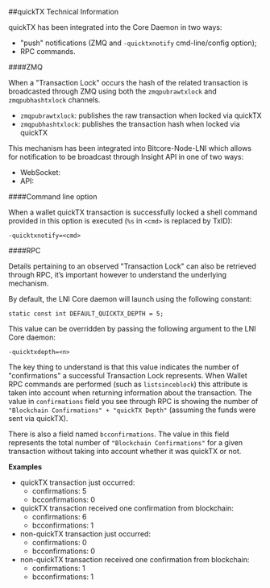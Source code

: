 ##quickTX Technical Information

quickTX has been integrated into the Core Daemon in two ways:
* "push" notifications (ZMQ and `-quicktxnotify` cmd-line/config option);
* RPC commands.

####ZMQ

When a "Transaction Lock" occurs the hash of the related transaction is broadcasted through ZMQ using both the `zmqpubrawtxlock` and `zmqpubhashtxlock` channels.

* `zmqpubrawtxlock`: publishes the raw transaction when locked via quickTX
* `zmqpubhashtxlock`: publishes the transaction hash when locked via quickTX

This mechanism has been integrated into Bitcore-Node-LNI which allows for notification to be broadcast through Insight API in one of two ways:
* WebSocket: 
* API: 

####Command line option

When a wallet quickTX transaction is successfully locked a shell command provided in this option is executed (`%s` in `<cmd>` is replaced by TxID):

```
-quicktxnotify=<cmd>
```

####RPC

Details pertaining to an observed "Transaction Lock" can also be retrieved through RPC, it’s important however to understand the underlying mechanism.

By default, the LNI Core daemon will launch using the following constant:

```
static const int DEFAULT_QUICKTX_DEPTH = 5;
```

This value can be overridden by passing the following argument to the LNI Core daemon:

```
-quicktxdepth=<n>
```

The key thing to understand is that this value indicates the number of "confirmations" a successful Transaction Lock represents. When Wallet RPC commands are performed (such as `listsinceblock`) this attribute is taken into account when returning information about the transaction. The value in `confirmations` field you see through RPC is showing the number of `"Blockchain Confirmations" + "quickTX Depth"` (assuming the funds were sent via quickTX).

There is also a field named `bcconfirmations`. The value in this field represents the total number of `"Blockchain Confirmations"` for a given transaction without taking into account whether it was quickTX or not.

**Examples**
* quickTX transaction just occurred:
    * confirmations: 5
    * bcconfirmations: 0
* quickTX transaction received one confirmation from blockchain:
    * confirmations: 6
    * bcconfirmations: 1
* non-quickTX transaction just occurred:
    * confirmations: 0
    * bcconfirmations: 0
* non-quickTX transaction received one confirmation from blockchain:
    * confirmations: 1
    * bcconfirmations: 1

